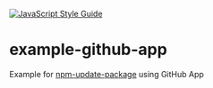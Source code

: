 [![JavaScript Style Guide](https://img.shields.io/badge/code_style-standard-brightgreen.svg)](https://standardjs.com)

# example-github-app

Example for [npm-update-package](https://github.com/npm-update-package/npm-update-package) using GitHub App
